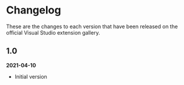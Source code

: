 # Changelog

These are the changes to each version that have been released
on the official Visual Studio extension gallery.

## 1.0

**2021-04-10**

- Initial version